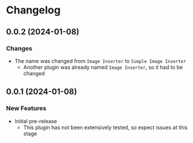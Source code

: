 # Changelog

## 0.0.2 (2024-01-08)

### Changes
- The name was changed from `Image Inserter` to `Simple Image Inserter`
    - Another plugin was already named `Image Inserter`, so it had to be changed

## 0.0.1 (2024-01-08)

### New Features
- Initial pre-release
    - This plugin has not been extensively tested, so expect issues at this stage
